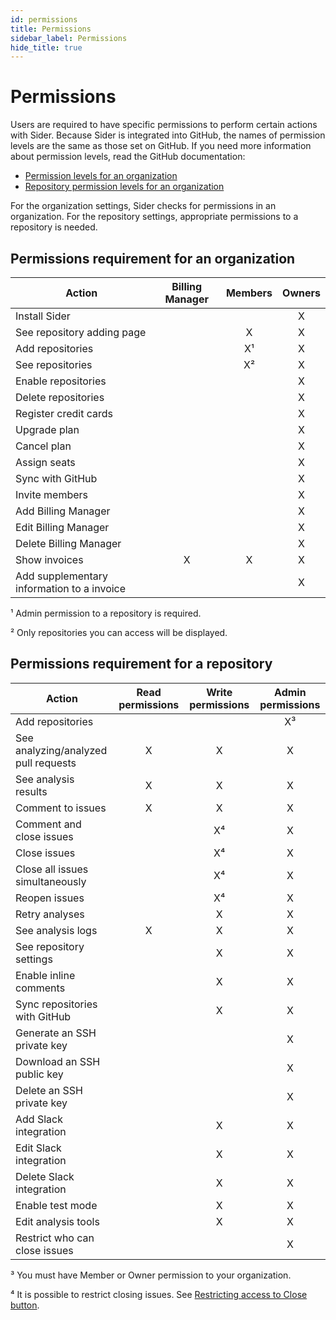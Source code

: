 ```yaml
---
id: permissions
title: Permissions
sidebar_label: Permissions
hide_title: true
---
```


# Permissions

Users are required to have specific permissions to perform certain actions with Sider.
Because Sider is integrated into GitHub, the names of permission levels are the same as those set on GitHub.
If you need more information about permission levels, read the GitHub documentation:

- [Permission levels for an organization](https://docs.github.com/en/free-pro-team@latest/github/setting-up-and-managing-organizations-and-teams/permission-levels-for-an-organization)
- [Repository permission levels for an organization](https://docs.github.com/en/free-pro-team@latest/github/setting-up-and-managing-organizations-and-teams/repository-permission-levels-for-an-organization)

For the organization settings, Sider checks for permissions in an organization. For the repository settings, appropriate permissions to a repository is needed.

## Permissions requirement for an organization

| Action                                     | Billing Manager | Members | Owners |
| ------------------------------------------ | :-------------: | :-----: | :----: |
| Install Sider                              |                 |         |   X    |
| See repository adding page                 |                 |    X    |   X    |
| Add repositories                           |                 |   X¹    |   X    |
| See repositories                           |                 |   X²    |   X    |
| Enable repositories                        |                 |         |   X    |
| Delete repositories                        |                 |         |   X    |
| Register credit cards                      |                 |         |   X    |
| Upgrade plan                               |                 |         |   X    |
| Cancel plan                                |                 |         |   X    |
| Assign seats                               |                 |         |   X    |
| Sync with GitHub                           |                 |         |   X    |
| Invite members                             |                 |         |   X    |
| Add Billing Manager                        |                 |         |   X    |
| Edit Billing Manager                       |                 |         |   X    |
| Delete Billing Manager                     |                 |         |   X    |
| Show invoices                              |        X        |    X    |   X    |
| Add supplementary information to a invoice |                 |         |   X    |

¹ Admin permission to a repository is required.

² Only repositories you can access will be displayed.

## Permissions requirement for a repository

| Action                               | Read permissions | Write permissions | Admin permissions |
| ------------------------------------ | :--------------: | :---------------: | :---------------: |
| Add repositories                     |                  |                   |        X³         |
| See analyzing/analyzed pull requests |        X         |         X         |         X         |
| See analysis results                 |        X         |         X         |         X         |
| Comment to issues                    |        X         |         X         |         X         |
| Comment and close issues             |                  |        X⁴         |         X         |
| Close issues                         |                  |        X⁴         |         X         |
| Close all issues simultaneously      |                  |        X⁴         |         X         |
| Reopen issues                        |                  |        X⁴         |         X         |
| Retry analyses                       |                  |         X         |         X         |
| See analysis logs                    |        X         |         X         |         X         |
| See repository settings              |                  |         X         |         X         |
| Enable inline comments               |                  |         X         |         X         |
| Sync repositories with GitHub        |                  |         X         |         X         |
| Generate an SSH private key          |                  |                   |         X         |
| Download an SSH public key           |                  |                   |         X         |
| Delete an SSH private key            |                  |                   |         X         |
| Add Slack integration                |                  |         X         |         X         |
| Edit Slack integration               |                  |         X         |         X         |
| Delete Slack integration             |                  |         X         |         X         |
| Enable test mode                     |                  |         X         |         X         |
| Edit analysis tools                  |                  |         X         |         X         |
| Restrict who can close issues        |                  |                   |         X         |

³ You must have Member or Owner permission to your organization.

⁴ It is possible to restrict closing issues. See [Restricting access to Close button](../advanced-settings/restricting-access-to-close-button.md).
